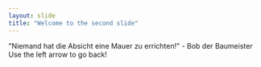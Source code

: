 ```yaml
---
layout: slide
title: "Welcome to the second slide"
---
```

"Niemand hat die Absicht eine Mauer zu errichten!" - Bob der Baumeister
Use the left arrow to go back!
